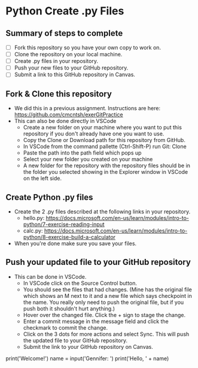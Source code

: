 # Python Create .py Files

## Summary of steps to complete

- [ ] Fork this repository so you have your own copy to work on.
- [ ] Clone the repository on your local machine. 
- [ ] Create .py files in your repository.
- [ ] Push your new files to your GitHub repository.
- [ ] Submit a link to this GitHub repository in Canvas.

## Fork & Clone this repository

* We did this in a previous assignment. Instructions are here: https://github.com/cmcntsh/exerGitPractice
* This can also be done directly in VSCode
  * Create a new folder on your machine where you want to put this repository if you don't already have one you want to use.
  * Copy the Clone or Download path for this repository from GitHub.
  * In VSCode from the command pallette (Ctrl-Shift-P) run Git: Clone
  * Paste the path into the path field which pops up
  * Select your new folder you created on your machine
  * A new folder for the repository with the repository files should be in the folder you selected showing in the Explorer window in VSCode on the left side.

## Create Python .py files

* Create the 2 .py files described at the following links in your repository.
  * hello.py: https://docs.microsoft.com/en-us/learn/modules/intro-to-python/7-exercise-reading-input
  * calc.py: https://docs.microsoft.com/en-us/learn/modules/intro-to-python/8-exercise-build-a-calculator
* When you're done make sure you save your files.

## Push your updated file to your GitHub repository

* This can be done in VSCode.
  * In VSCode click on the Source Control button.
  * You should see the files that had changes. (Mine has the original file which shows an M next to it and a new file which says checkpoint in the name. You really only need to push the original file, but if you push both it shouldn't hurt anything.)
  * Hover over the changed file. Click the + sign to stage the change.
  * Enter a commit message in the message field and click the checkmark to commit the change.
  * Click on the 3 dots for more actions and select Sync. This will push the updated file to your GitHub repository.
  * Submit the link to your GitHub repository on Canvas.

print('Welcome!')
name = input('Gennifer: ')
print('Hello, ' + name)